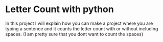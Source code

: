 # Letter Count with python
In this project I will explain how you can make a project where you are typing a sentence and it counts the letter count with or without including spaces. (I am pretty sure that you dont want to count the spaces)
